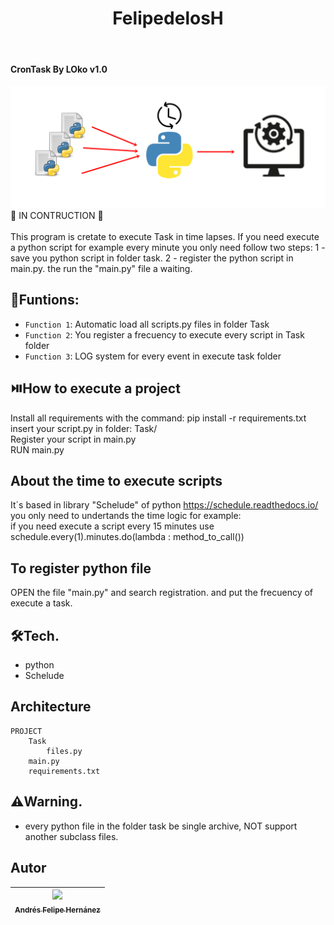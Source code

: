 <h1 align="center"> FelipedelosH </h1>
<br>
<h4>CronTask By LOko v1.0</h4>

![Banner](docs/banner.png)
:construction: IN CONTRUCTION :construction:
<br><br>
This program is cretate to execute Task in time lapses. If you need execute a python script for example every minute you only need follow two steps: 1 - save you python script in folder task. 2 - register the python script in main.py. the run the "main.py" file a waiting.

## :hammer:Funtions:

- `Function 1`: Automatic load all scripts.py files in folder Task<br>
- `Function 2`: You register a frecuency to execute every script in Task folder<br>
- `Function 3`: LOG system for every event in execute task folder<br>


## :play_or_pause_button:How to execute a project

Install all requirements with the command: pip install -r requirements.txt<br>
insert your script.py in folder: Task/<br>
Register your script in main.py<br>
RUN main.py<br>


## About the time to execute scripts

It´s based in library "Schelude" of python https://schedule.readthedocs.io/
<br>
you only need to undertands the time logic for example:
<br>
if you need execute a script every 15 minutes use schedule.every(1).minutes.do(lambda : method_to_call())

## To register python file

OPEN the file "main.py" and search registration. and put the frecuency of execute a task.

## :hammer_and_wrench:Tech.

- python
- Schelude


## Architecture

```
PROJECT
    Task
        files.py
    main.py
    requirements.txt
```

## :warning:Warning.

- every python file in the folder task be single archive, NOT support another subclass files.

## Autor

| [<img src="https://avatars.githubusercontent.com/u/38327255?v=4" width=115><br><sub>Andrés Felipe Hernánez</sub>](https://github.com/felipedelosh)|
| :---: |
